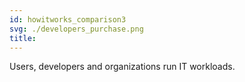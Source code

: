 ```yaml
---
id: howitworks_comparison3
svg: ./developers_purchase.png
title: 
---
```


Users, developers and organizations run IT workloads.
